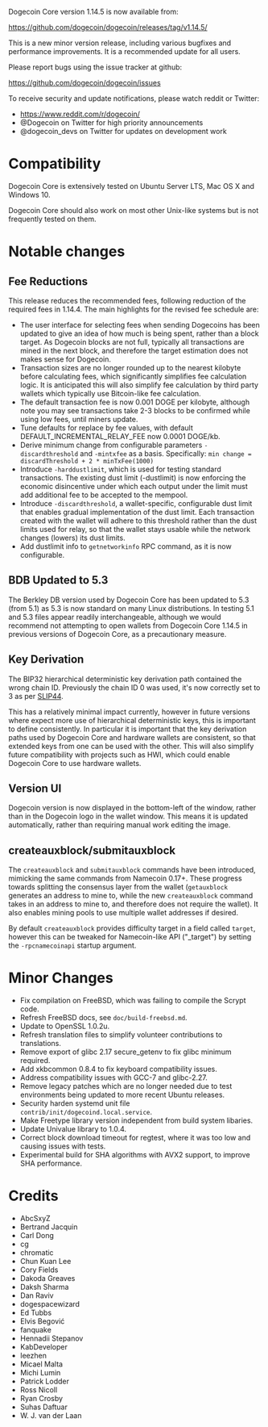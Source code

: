 Dogecoin Core version 1.14.5 is now available from:

  <https://github.com/dogecoin/dogecoin/releases/tag/v1.14.5/>

This is a new minor version release, including various bugfixes and performance improvements. It is a recommended
update for all users.

Please report bugs using the issue tracker at github:

  <https://github.com/dogecoin/dogecoin/issues>

To receive security and update notifications, please watch reddit or Twitter:

  * https://www.reddit.com/r/dogecoin/
  * @Dogecoin on Twitter for high priority announcements
  * @dogecoin\_devs on Twitter for updates on development work

Compatibility
==============

Dogecoin Core is extensively tested on Ubuntu Server LTS, Mac OS X and Windows 10.

Dogecoin Core should also work on most other Unix-like systems but is not
frequently tested on them.

Notable changes
===============

Fee Reductions
--------------

This release reduces the recommended fees, following reduction of the required fees
in 1.14.4. The main highlights for the revised fee schedule are:

* The user interface for selecting fees when sending Dogecoins has been updated to
  give an idea of how much is being spent, rather than a block target. As Dogecoin
  blocks are not full, typically all transactions are mined in the next block, and
  therefore the target estimation does not makes sense for Dogecoin.
* Transaction sizes are no longer rounded up to the nearest kilobyte before
  calculating fees, which significantly simplifies fee calculation logic. It is anticipated
  this will also simplify fee calculation by third party wallets which typically use
  Bitcoin-like fee calculation.
* The default transaction fee is now 0.001 DOGE per kilobyte, although note you may see
  transactions take 2-3 blocks to be confirmed while using low fees, until miners update.
* Tune defaults for replace by fee values, with default DEFAULT\_INCREMENTAL\_RELAY\_FEE now
  0.0001 DOGE/kb.
* Derive minimum change from configurable parameters `-discardthreshold`
  and `-mintxfee` as a basis.
  Specifically: `min change = discardThreshold + 2 * minTxFee(1000)`
* Introduce `-harddustlimit`, which is used for testing
  standard transactions. The existing dust limit (-dustlimit) is now
  enforcing the economic disincentive under which each output under
  the limit must add additional fee to be accepted to the mempool.
* Introduce `-discardthreshold`, a wallet-specific, configurable dust
  limit that enables gradual implementation of the dust limit. Each
  transaction created with the wallet will adhere to this threshold
  rather than the dust limits used for relay, so that the wallet stays
  usable while the network changes (lowers) its dust limits.
* Add dustlimit info to `getnetworkinfo` RPC command, as it is now configurable.

BDB Updated to 5.3
------------------

The Berkley DB version used by Dogecoin Core has been updated to 5.3 (from 5.1)
as 5.3 is now standard on many Linux distributions. In testing 5.1 and 5.3
files appear readily interchangeable, although we would recommend not
attempting to open wallets from Dogecoin Core 1.14.5 in previous versions of
Dogecoin Core, as a precautionary measure.

Key Derivation
--------------

The BIP32 hierarchical deterministic key derivation path contained the wrong
chain ID. Previously the chain ID 0 was used, it's now correctly set to 3 as
per [SLIP44](https://github.com/satoshilabs/slips/blob/master/slip-0044.md).

This has a relatively minimal impact currently, however in future versions
where expect more use of hierarchical deterministic keys, this is important to
define consistently. In particular it is important that the key derivation
paths used by Dogecoin Core and hardware wallets are consistent, so that
extended keys from one can be used with the other. This will also simplify
future compatibility with projects such as HWI, which could enable Dogecoin
Core to use hardware wallets.

Version UI
----------

Dogecoin version is now displayed in the bottom-left of the window, rather than
in the Dogecoin logo in the wallet window. This means it is updated
automatically, rather than requiring manual work editing the image.

createauxblock/submitauxblock
-----------------------------

The `createauxblock` and `submitauxblock` commands have been introduced,
mimicking the same commands from Namecoin 0.17+. These progress towards
splitting the consensus layer from the wallet (`getauxblock` generates an
address to mine to, while the new `createauxblock` command takes in an address
to mine to, and therefore does not require the wallet). It also enables mining
pools to use multiple wallet addresses if desired.

By default `createauxblock` provides difficulty target in a field called
`target`, however this can be tweaked for Namecoin-like API ("_target") by
setting the `-rpcnamecoinapi` startup argument.

Minor Changes
=============

* Fix compilation on FreeBSD, which was failing to compile the Scrypt code.
* Refresh FreeBSD docs, see `doc/build-freebsd.md`.
* Update to OpenSSL 1.0.2u.
* Refresh translation files to simplify volunteer contributions to translations.
* Remove export of glibc 2.17 secure_getenv to fix glibc minimum required.
* Add xkbcommon 0.8.4 to fix keyboard compatibility issues.
* Address compatibility issues with GCC-7 and glibc-2.27.
* Remove legacy patches which are no longer needed due to test environments being updated to more recent Ubuntu releases.
* Security harden systemd unit file `contrib/init/dogecoind.local.service`.
* Make Freetype library version independent from build system libaries.
* Update Univalue library to 1.0.4.
* Correct block download timeout for regtest, where it was too low and causing issues with tests.
* Experimental build for SHA algorithms with AVX2 support, to improve SHA performance.

Credits
=======

* AbcSxyZ
* Bertrand Jacquin
* Carl Dong
* cg
* chromatic
* Chun Kuan Lee
* Cory Fields
* Dakoda Greaves
* Daksh Sharma
* Dan Raviv
* dogespacewizard
* Ed Tubbs
* Elvis Begović
* fanquake
* Hennadii Stepanov
* KabDeveloper
* leezhen
* Micael Malta
* Michi Lumin
* Patrick Lodder
* Ross Nicoll
* Ryan Crosby
* Suhas Daftuar
* W. J. van der Laan
